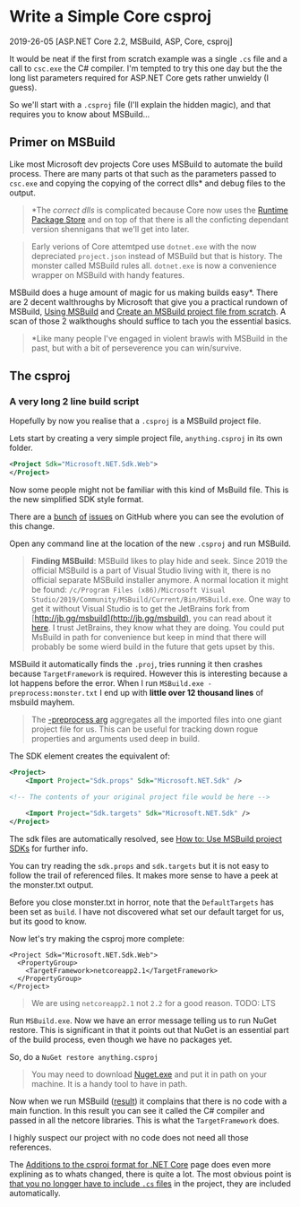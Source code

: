 # Write a Simple Core csproj

2019-26-05 [ASP.NET Core 2.2, MSBuild, ASP, Core, csproj]

It would be neat if the first from scratch example was a single `.cs` file and a call to `csc.exe` the C# compiler.
I'm tempted to try this one day but the the long list parameters required for ASP.NET Core gets rather unwieldy (I guess).

So we'll start with a `.csproj` file (I'll explain the hidden magic), and that requires you to know about MSBuild...

## Primer on MSBuild

Like most Microsoft dev projects Core uses MSBuild to automate the build process.
There are many parts ot that such as the parameters passed to `csc.exe` and copying the copying of the correct dlls* and debug files to the output.

> *The _correct dlls_ is complicated because Core now uses the [Runtime Package Store](https://docs.microsoft.com/en-us/dotnet/core/deploying/runtime-store) and on top of that there is all the conficting dependant version shennigans that we'll get into later.

> Early verions of Core attemtped use `dotnet.exe` with the now depreciated `project.json` instead of MSBuild but that is history.
> The monster called MSBuild rules all. `dotnet.exe` is now a convenience wrapper on MSBuild with handy features.

MSBuild does a huge amount of magic for us making builds easy*.
There are 2 decent walthroughs by Microsoft that give you a practical rundown of MSBuild, 
[Using MSBuild](https://docs.microsoft.com/en-us/visualstudio/msbuild/walkthrough-using-msbuild?view=vs-2019) and 
[Create an MSBuild project file from scratch](https://docs.microsoft.com/en-us/visualstudio/msbuild/walkthrough-creating-an-msbuild-project-file-from-scratch?view=vs-2019).
A scan of those 2 walkthoughs should suffice to tach you the essential basics.


> *Like many people I've engaged in violent brawls with MSBuild in the past, but with a bit of perseverence you can win/survive.


## The csproj

### A very long 2 line build script

Hopefully by now you realise that a `.csproj` is a MSBuild project file.

Lets start by creating a very simple project file, `anything.csproj` in its own folder.

```xml
<Project Sdk="Microsoft.NET.Sdk.Web">
</Project>
```

Now some people might not be familiar with this kind of MsBuild file.
This is the new simplified SDK style format.

There are a [bunch](https://github.com/dotnet/project-system/issues/628) [of](https://github.com/dotnet/project-system/issues/40) [issues](https://github.com/microsoft/msbuild/issues/699) on GitHub where you can see the evolution of this change. 

Open any command line at the location of the new `.csproj` and run MSBuild.

> __Finding MSBuild__: MSBuild likes to play hide and seek.
> Since 2019 the official MSBuild is a part of Visual Studio living with it, there is no official separate MSBuild installer anymore.
> A normal location it might be found: `/c/Program Files (x86)/Microsoft Visual Studio/2019/Community/MSBuild/Current/Bin/MSBuild.exe`.
> One way to get it without Visual Studio is to get the JetBrains fork from [http://jb.gg/msbuild](http://jb.gg/msbuild), you can read about it [here](https://blog.jetbrains.com/dotnet/2018/04/13/introducing-jetbrains-redistributable-msbuild/).
> I trust JetBrains, they know what they are doing.
> You could put MsBuild in path for convenience but keep in mind that there will probably be some wierd build in the future that gets upset by this.

MSBuild it automatically finds the `.proj`, tries running it then crashes because `TargetFramework` is required.
However this is interesting because a lot happens before the error.
When I run `MSBuild.exe -preprocess:monster.txt` I end up with __little over 12 thousand lines__ of msbuild mayhem.

> The [-preprocess arg](https://docs.microsoft.com/en-us/visualstudio/msbuild/msbuild-command-line-reference?view=vs-2019#preprocess) aggregates all the imported files into one giant project file for us.
> This can be useful for tracking down rogue properties and arguments used deep in build.

The SDK element creates the equivalent of:

```xml
<Project>
    <Import Project="Sdk.props" Sdk="Microsoft.NET.Sdk" />

<!-- The contents of your original project file would be here -->

    <Import Project="Sdk.targets" Sdk="Microsoft.NET.Sdk" />
</Project>
```

The sdk files are automatically resolved, see [How to: Use MSBuild project SDKs](https://docs.microsoft.com/en-us/visualstudio/msbuild/how-to-use-project-sdk?view=vs-2019) for further info.

You can try reading the `sdk.props` and `sdk.targets` but it is not easy to follow the trail of referenced files.
It makes more sense to have a peek at the monster.txt output. 

Before you close monster.txt in horror, note that the `DefaultTargets` has been set as `build`.
I have not discovered what set our default target for us, but its good to know.

Now let's try making the csproj more complete:

```
<Project Sdk="Microsoft.NET.Sdk.Web">
  <PropertyGroup>
    <TargetFramework>netcoreapp2.1</TargetFramework>
  </PropertyGroup>
</Project>
```

> We are using `netcoreapp2.1` not `2.2` for a good reason. TODO: LTS

Run `MSBuild.exe`.
Now we have an error message telling us to run NuGet restore.
This is significant in that it points out that NuGet is an essential part of the build process, even though we have no packages yet.

So, do a `NuGet restore anything.csproj`

> You may need to download [Nuget.exe](https://www.nuget.org/downloads) and put it in path on your machine.
> It is a handy tool to have in path.

Now when we run MSBuild ([result](https://gist.github.com/t3hmun/f7ea75dcb37a6a5c1237efceb12d8bee)) it complains that there is no code with a main function.
In this result you can see it called the C# compiler and passed in all the netcore libraries.
This is what the `TargetFramework` does.

I highly suspect our project with no code does not need all those references.

The [Additions to the csproj format for .NET Core](https://docs.microsoft.com/en-us/dotnet/core/tools/csproj) page does even more explining as to whats changed, there is quite a lot.
The most obvious point is [that you no longger have to include `.cs` files](https://docs.microsoft.com/en-us/dotnet/core/tools/csproj#default-compilation-includes-in-net-core-projects) in the project, they are included automatically.